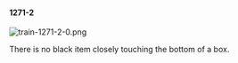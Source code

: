#### 1271-2
![train-1271-2-0.png](https://github.com/lil-lab/nlvr/raw/master/nlvr/train/images/2/train-1271-2-0.png "train-1271-2-0.png")

There is no black item closely touching the bottom of a box.